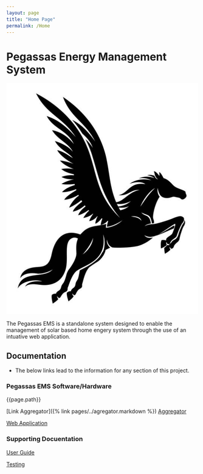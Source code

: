 ```yaml
---
layout: page
title: "Home Page"
permalink: /Home
---
```


# Pegassas Energy Management System

![Pegasssas Logo](docs\images\pegasus_image.svg)

The Pegassas EMS is a standalone system designed to enable the management of solar based home engery system through the use of an intuative web application.

## Documentation

- The below links lead to the information for any section of this project.

### Pegassas EMS Software/Hardware

{{page.path}}

[Link Aggregator]({% link pages/../agregator.markdown %})
[Aggregator](https://m30819-2020.github.io/cw-code-t1/Aggregator)

[Web Application](https://m30819-2020.github.io/cw-code-t1/webapp.markdown)

### Supporting Docuentation

[User Guide](/cw-code-t1/docs/userguides.markdown)

[Testing](/cw-code-t1/docs/testing.markdown)
